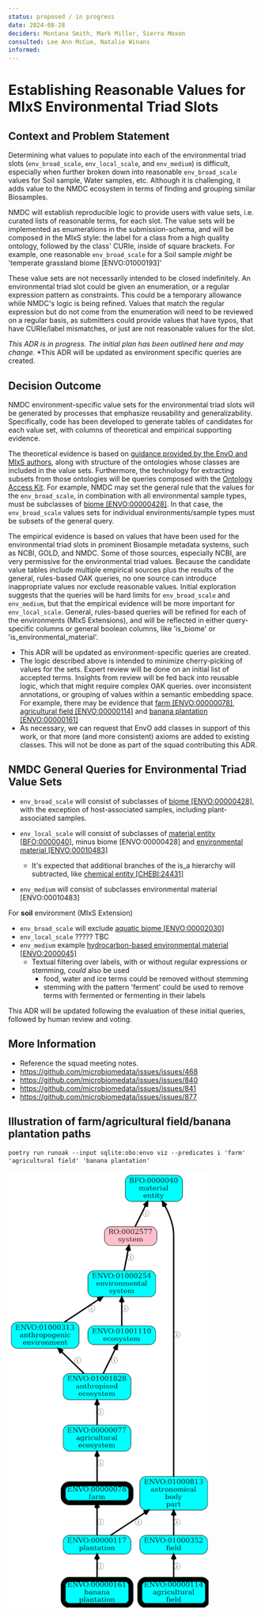 ```yaml
---
status: proposed / in progress
date: 2024-08-28
deciders: Montana Smith, Mark Miller, Sierra Moxon
consulted: Lee Ann McCue, Natalie Winans
informed: 
---
```


# Establishing Reasonable Values for MIxS Environmental Triad Slots

## Context and Problem Statement

Determining what values to populate into each of the environmental triad slots (`env_broad_scale`, `env_local_scale`,
and `env_medium`) is difficult, especially when further broken down into reasonable `env_broad_scale` values for Soil
sample, Water samples, etc. Although it is challenging, it adds value to the NMDC ecosystem in terms of finding and
grouping similar Biosamples.

NMDC will establish reproducible logic to provide users with value sets, i.e. curated lists of reasonable terms, for
each slot. The value sets will be implemented as enumerations in the submission-schema, and will be composed in the MIxS
style: the label for a class from a high quality ontology, followed by the class' CURIe, inside of square brackets. For
example, one reasonable `env_broad_scale` for a Soil sample _might_ be 'temperate grassland biome [ENVO:01000193]'

These value sets are not necessarily intended to be closed indefinitely. An environmental triad slot could be given an
enumeration, or a regular expression pattern as constraints. This could be a temporary allowance while NMDC's logic is
being refined. Values that match the regular expression but do not come from the enumeration will need to be reviewed on
a regular basis, as submitters could provide values that have typos, that have CURIe/label mismatches, or just are not
reasonable values for the slot.

*This ADR is in progress. The initial plan has been outlined here and may change.*
*This ADR will be updated as environment specific queries are created.
## Decision Outcome

NMDC environment-specific value sets for the environmental triad slots will be generated by processes that emphasize
reusability and generalizability. Specifically, code has been developed to generate tables of candidates for each value
set, with columns of theoretical and empirical supporting evidence.

The theoretical evidence is based
on [guidance provided by the EnvO and MIxS authors](https://github.com/EnvironmentOntology/envo/wiki/Using-ENVO-with-MIxS),
along with structure of the ontologies whose classes are included in the value sets. Furthermore, the technology for
extracting subsets from those ontologies will be queries composed with
the [Ontology Access Kit](https://github.com/INCATools/ontology-access-kit). For example, NMDC may set the general rule
that the values for the `env_broad_scale`, in combination with all environmental sample types, must be subclasses
of [biome [ENVO:00000428]](https://www.ebi.ac.uk/ols4/ontologies/envo/classes/http%253A%252F%252Fpurl.obolibrary.org%252Fobo%252FENVO_00000428?lang=en).
In that case, the `env_broad_scale` values sets for individual environments/sample types must be subsets of the general
query.

The empirical evidence is based on values that have been used for the environmental triad slots in prominent Biosample
metadata systems, such as NCBI, GOLD, and NMDC. Some of those sources, especially NCBI, are very permissive for the
environmental triad values. Because the candidate value tables include multiple empirical sources plus the results of
the general, rules-based OAK queries, no one source can introduce inappropriate values nor exclude reasonable values.
Initial exploration suggests that the queries will be hard limits for `env_broad_scale` and `env_medium`, but that the
empirical evidence will be more important for `env_local_scale`. General, rules-based queries will be refined for each
of the environments (MIxS Extensions), and will be reflected in either query-specific columns or general boolean
columns, like 'is_biome' or 'is_environmental_material'.

- This ADR will be updated as environment-specific queries are created.
- The logic described above is intended to minimize cherry-picking of values for the sets.
  Expert review will be done on an initial list of accepted terms. Insights from review will be fed back into reusable logic, which that might require complex OAK queries. over
  inconsistent annotations, or grouping of values within a semantic embedding space. For example, there may be evidence
  that [farm [ENVO:00000078]](https://www.ebi.ac.uk/ols4/ontologies/envo/classes/http%253A%252F%252Fpurl.obolibrary.org%252Fobo%252FENVO_00000078),
  [agricultural field [ENVO:00000114]](https://www.ebi.ac.uk/ols4/ontologies/envo/classes/http%253A%252F%252Fpurl.obolibrary.org%252Fobo%252FENVO_00000114)
  and [banana plantation [ENVO:00000161]](https://www.ebi.ac.uk/ols4/ontologies/envo/classes/http%253A%252F%252Fpurl.obolibrary.org%252Fobo%252FENVO_00000161)
- As necessary, we can request that EnvO add classes in support of this work, or that more (and more consistent) axioms
  are added to existing classes. This will not be done as part of the squad contributing this ADR.

## NMDC General Queries for Environmental Triad Value Sets

- `env_broad_scale` will consist of subclasses
  of [biome [ENVO:00000428]](https://www.ebi.ac.uk/ols4/ontologies/envo/classes/http%253A%252F%252Fpurl.obolibrary.org%252Fobo%252FENVO_00000428),
  with the exception of host-associated samples, including plant-associated samples.
- `env_local_scale` will consist of subclasses
  of [material entity [BFO:0000040]](https://www.ebi.ac.uk/ols4/ontologies/envo/classes/http%253A%252F%252Fpurl.obolibrary.org%252Fobo%252FBFO_0000040?lang=en),
  minus biome [ENVO:00000428]
  and [environmental material [ENVO:00010483]](https://www.ebi.ac.uk/ols4/ontologies/envo/classes/http%253A%252F%252Fpurl.obolibrary.org%252Fobo%252FENVO_00010483)
    - It's expected that additional branches of the is_a hierarchy will subtracted,
      like [chemical entity [CHEBI:24431]](https://www.ebi.ac.uk/ols4/ontologies/envo/classes/http%253A%252F%252Fpurl.obolibrary.org%252Fobo%252FCHEBI_24431)
    
 
- `env_medium` will consist of subclasses environmental material [ENVO:00010483]

For **soil** environment (MIxS Extension)

- `env_broad_scale` will
  exclude [aquatic biome [ENVO:00002030]](https://www.ebi.ac.uk/ols4/ontologies/envo/classes/http%253A%252F%252Fpurl.obolibrary.org%252Fobo%252FENVO_00002030)
- `env_local_scale` ????? TBC
- `env_medium`
      example [hydrocarbon-based environmental material [ENVO:2000045]](https://www.ebi.ac.uk/ols4/ontologies/envo/classes/http%253A%252F%252Fpurl.obolibrary.org%252Fobo%252FENVO_2000045?lang=en)
    - Textual filtering over labels, with or without regular expressions or stemming, _could_ also be used
        - food, water and ice terms could be removed without stemming
        - stemming with the pattern 'ferment' could be used to remove terms with fermented or fermenting in their labels

This ADR will be updated following the evaluation of these initial queries, followed by human review and voting.

## More Information

* Reference the squad meeting notes.
* https://github.com/microbiomedata/issues/issues/468
* https://github.com/microbiomedata/issues/issues/840
* https://github.com/microbiomedata/issues/issues/841
* https://github.com/microbiomedata/issues/issues/877

## Illustration of farm/agricultural field/banana plantation paths

```shell
poetry run runoak --input sqlite:obo:envo viz --predicates i 'farm' 'agricultural field' 'banana plantation'
```

![farm_field_banana_crop_75pct.png](images/farm_field_banana_crop_75pct.png)